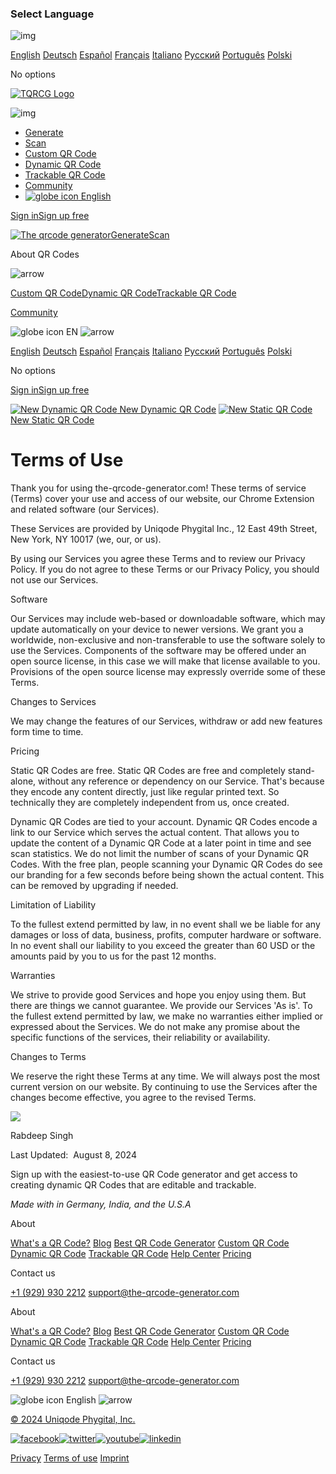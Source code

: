 ### Select Language

![img](https://www.the-qrcode-generator.com/wp-content/themes/tqrcg/img/header/cross-black.svg)

  [English](https://www.the-qrcode-generator.com/terms?lng=en) [Deutsch](https://www.the-qrcode-generator.com/terms?lng=de) [Español](https://www.the-qrcode-generator.com/terms?lng=es) [Français](https://www.the-qrcode-generator.com/terms?lng=fr) [Italiano](https://www.the-qrcode-generator.com/terms?lng=it) [Русский](https://www.the-qrcode-generator.com/terms?lng=ru) [Português](https://www.the-qrcode-generator.com/terms?lng=pt) [Polski](https://www.the-qrcode-generator.com/terms?lng=pl)

No options

[![TQRCG Logo](https://www.the-qrcode-generator.com/wp-content/themes/tqrcg/img/header/polo-logo-v1.png "TQRCG Logo")](https://www.the-qrcode-generator.com/)

![img](https://www.the-qrcode-generator.com/wp-content/themes/tqrcg/img/header/cross-black.svg)

* [Generate](https://www.the-qrcode-generator.com/)
* [Scan](https://www.the-qrcode-generator.com/scan)
* [Custom QR Code](https://www.the-qrcode-generator.com/custom-qr-code)
* [Dynamic QR Code](https://www.the-qrcode-generator.com/dynamic-qr-code)
* [Trackable QR Code](https://www.the-qrcode-generator.com/trackable-qr-code)
* [Community](https://community.the-qrcode-generator.com/)
*  [![globe icon](https://www.the-qrcode-generator.com/wp-content/themes/tqrcg/img/Globe_icon.svg) English](javascript:void(0);)

[Sign in](https://app.the-qrcode-generator.com/sign-in?lng=en&signup_source=mobile_header_sign_in&from=mob&fromSearch=)[Sign up free](https://app.the-qrcode-generator.com/sign-in?lng=en&signup_source=mobile_header_sign_up&from=mob&fromSearch=)

[![](https://www.the-qrcode-generator.com/wp-content/themes/tqrcg/img/header/polo-logo-v1.png "The qrcode generator")](https://www.the-qrcode-generator.com/)[Generate](https://www.the-qrcode-generator.com/)[Scan](https://www.the-qrcode-generator.com/scan?lng=en)

About QR Codes

![arrow](https://www.the-qrcode-generator.com/wp-content/themes/tqrcg/img/arrow-up.svg)

[Custom QR Code](https://www.the-qrcode-generator.com/custom-qr-code?lng=en)[Dynamic QR Code](https://www.the-qrcode-generator.com/dynamic-qr-code?lng=en)[Trackable QR Code](https://www.the-qrcode-generator.com/trackable-qr-code?lng=en)

[Community](https://community.the-qrcode-generator.com/)

 ![globe icon](https://www.the-qrcode-generator.com/wp-content/themes/tqrcg/img/Globe_icon.svg) EN ![arrow](https://www.the-qrcode-generator.com/wp-content/themes/tqrcg/img/arrow-up.svg) 

  [English](https://www.the-qrcode-generator.com/terms?lng=en) [Deutsch](https://www.the-qrcode-generator.com/terms?lng=de) [Español](https://www.the-qrcode-generator.com/terms?lng=es) [Français](https://www.the-qrcode-generator.com/terms?lng=fr) [Italiano](https://www.the-qrcode-generator.com/terms?lng=it) [Русский](https://www.the-qrcode-generator.com/terms?lng=ru) [Português](https://www.the-qrcode-generator.com/terms?lng=pt) [Polski](https://www.the-qrcode-generator.com/terms?lng=pl)

No options

[Sign in](https://app.the-qrcode-generator.com/sign-in?lng=en&signup_source=header_sign_in)[Sign up free](https://app.the-qrcode-generator.com/sign-in?lng=en&signup_source=header_sign_up)

 [![New Dynamic QR Code](https://www.the-qrcode-generator.com/wp-content/themes/tqrcg/img/pen-nib-cross.png) New Dynamic QR Code](https://app.the-qrcode-generator.com/sign-in?lng=enfrom=%2Fmycodes%2Fnew&fromSearch=&signup_source=new_dynamic_code) [![New Static QR Code](https://www.the-qrcode-generator.com/wp-content/themes/tqrcg/img/metric-spike.png) New Static QR Code](https://www.the-qrcode-generator.com/)

Terms of Use
============

Thank you for using the-qrcode-generator.com! These terms of service (Terms) cover your use and access of our website, our Chrome Extension and related software (our Services).

These Services are provided by Uniqode Phygital Inc., 12 East 49th Street, New York, NY 10017 (we, our, or us).

By using our Services you agree these Terms and to review our Privacy Policy. If you do not agree to these Terms or our Privacy Policy, you should not use our Services.

Software

Our Services may include web-based or downloadable software, which may update automatically on your device to newer versions. We grant you a worldwide, non-exclusive and non-transferable to use the software solely to use the Services. Components of the software may be offered under an open source license, in this case we will make that license available to you. Provisions of the open source license may expressly override some of these Terms.

Changes to Services

We may change the features of our Services, withdraw or add new features form time to time.

Pricing

Static QR Codes are free. Static QR Codes are free and completely stand-alone, without any reference or dependency on our Service. That's because they encode any content directly, just like regular printed text. So technically they are completely independent from us, once created.

Dynamic QR Codes are tied to your account. Dynamic QR Codes encode a link to our Service which serves the actual content. That allows you to update the content of a Dynamic QR Code at a later point in time and see scan statistics. We do not limit the number of scans of your Dynamic QR Codes. With the free plan, people scanning your Dynamic QR Codes do see our branding for a few seconds before being shown the actual content. This can be removed by upgrading if needed.

Limitation of Liability

To the fullest extend permitted by law, in no event shall we be liable for any damages or loss of data, business, profits, computer hardware or software. In no event shall our liability to you exceed the greater than 60 USD or the amounts paid by you to us for the past 12 months.

Warranties

We strive to provide good Services and hope you enjoy using them. But there are things we cannot guarantee. We provide our Services 'As is'. To the fullest extend permitted by law, we make no warranties either implied or expressed about the Services. We do not make any promise about the specific functions of the services, their reliability or availability.

Changes to Terms

We reserve the right these Terms at any time. We will always post the most current version on our website. By continuing to use the Services after the changes become effective, you agree to the revised Terms.

 

![](https://secure.gravatar.com/avatar/c1d71cc1a6420b89d1a9d8c050401579?s=60&d=mm&r=g)

Rabdeep Singh

Last Updated:  August 8, 2024

Sign up with the easiest-to-use QR Code generator and get access to creating dynamic QR Codes that are editable and trackable.

_Made with in Germany, India, and the U.S.A_

About

[What's a QR Code?](https://www.the-qrcode-generator.com/whats-a-qr-code "What's a QR Code?") [Blog](https://www.the-qrcode-generator.com/blog/ "blog") [Best QR Code Generator](https://www.the-qrcode-generator.com/blog/best-qr-code-generator/the-ultimate-guide-to-choosing-the-best-qr-code-generator "Best QR Code Generator") [Custom QR Code](https://www.the-qrcode-generator.com/custom-qr-code "Custom qr code") [Dynamic QR Code](https://www.the-qrcode-generator.com/dynamic-qr-code "Dynamic QR Code") [Trackable QR Code](https://www.the-qrcode-generator.com/trackable-qr-code "Trackable QR Code") [Help Center](https://docs.the-qrcode-generator.com/en/ "Help Center") [Pricing](https://www.the-qrcode-generator.com/pricing?lng=en&upgrade_source=footer "pricing")

Contact us

[+1 (929) 930 2212](tel:+19299302212) [support@the-qrcode-generator.com](mailto:support@the-qrcode-generator.com)

About

[What's a QR Code?](https://www.the-qrcode-generator.com/whats-a-qr-code "What's a QR Code?") [Blog](https://www.the-qrcode-generator.com/blog/ "blog") [Best QR Code Generator](https://www.the-qrcode-generator.com/blog/best-qr-code-generator/the-ultimate-guide-to-choosing-the-best-qr-code-generator "Best QR Code Generator") [Custom QR Code](https://www.the-qrcode-generator.com/custom-qr-code "Custom qr code") [Dynamic QR Code](https://www.the-qrcode-generator.com/dynamic-qr-code "Dynamic QR Code") [Trackable QR Code](https://www.the-qrcode-generator.com/trackable-qr-code "Trackable QR Code") [Help Center](https://docs.the-qrcode-generator.com/en/ "Help Center") [Pricing](https://www.the-qrcode-generator.com/pricing?lng=en&upgrade_source=footer "pricing")

Contact us

[+1 (929) 930 2212](tel:+19299302212) [support@the-qrcode-generator.com](mailto:support@the-qrcode-generator.com)

 ![globe icon](https://www.the-qrcode-generator.com/wp-content/themes/tqrcg/img/Globe_icon.svg) English ![arrow](https://www.the-qrcode-generator.com/wp-content/themes/tqrcg/img/arrow-up.svg) 

[© 2024 Uniqode Phygital, Inc.](https://www.uniqode.com/)

 [![facebook](https://www.the-qrcode-generator.com/wp-content/themes/tqrcg/img/footer/facebook.svg "facebook")](https://www.facebook.com/people/The-QR-Code-Generator/100094303001130/)[![twitter](https://www.the-qrcode-generator.com/wp-content/themes/tqrcg/img/footer/twitter.svg "twitter")](https://x.com/theqrcodegene)[![youtube](https://www.the-qrcode-generator.com/wp-content/themes/tqrcg/img/footer/youtube.svg "youtube")](https://www.youtube.com/channel/UC9NUH47iH5Sk1EeN0y4Jzaw)[![linkedin](https://www.the-qrcode-generator.com/wp-content/themes/tqrcg/img/footer/linkedin.svg "linkedin")](https://www.linkedin.com/company/the-qr-code-generator/)

[Privacy](https://www.the-qrcode-generator.com/privacy "Privacy policy") [Terms of use](https://www.the-qrcode-generator.com/terms "Terms of service") [Imprint](https://www.the-qrcode-generator.com/imprint "Cookie policy")